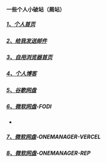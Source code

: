 #### 一些个人小破站（屑站）



##### [1、个人首页](https://894732.xyz/)

##### [2、给我发送邮件](mailto:894732999@qq.com)

##### [3、自用浏览器首页](https://so.894732.xyz/)

##### [4、个人博客](https://blog.894732.xyz/)

##### [5、谷歌网盘](https://go.txca.ml/)

##### [6、微软网盘](https://fodi.894732.xyz/)-FODI
-
##### [7、微软网盘](https://pan.894732.xyz/)-ONEMANAGER-VERCEL

##### [8、微软网盘](https://cooo.chaaoo.repl.co/)-ONEMANAGER-REP
